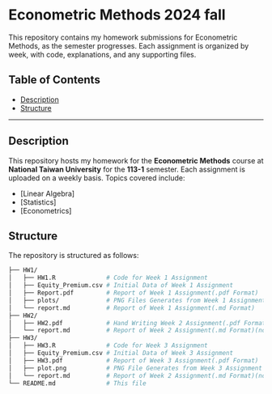 # Econometric Methods 2024 fall

This repository contains my homework submissions for Econometric Methods, as the semester progresses. Each assignment is organized by week, with code, explanations, and any supporting files.

## Table of Contents

- [Description](#description)
- [Structure](#structure)

---

## Description

This repository hosts my homework for the **Econometric Methods** course at **National Taiwan University** for the **113-1** semester. Each assignment is uploaded on a weekly basis. Topics covered include:

- [Linear Algebra]
- [Statistics]
- [Econometrics]

## Structure

The repository is structured as follows:

```bash
├── HW1/
│   ├── HW1.R              # Code for Week 1 Assignment
│   ├── Equity_Premium.csv # Initial Data of Week 1 Assignment
│   ├── Report.pdf         # Report of Week 1 Assignment(.pdf Format)
│   ├── plots/             # PNG Files Generates from Week 1 Assignment
│   └── report.md          # Report of Week 1 Assignment(.md Format)
├── HW2/
│   ├── HW2.pdf            # Hand Writing Week 2 Assignment(.pdf Format)
│   └── report.md          # Report of Week 2 Assignment(.md Format)(not uploaded yet)
├── HW3/
│   ├── HW3.R              # Code for Week 3 Assignment
│   ├── Equity_Premium.csv # Initial Data of Week 3 Assignment
│   ├── HW3.pdf            # Report of Week 3 Assignment(.pdf Format)
│   ├── plot.png           # PNG File Generates from Week 3 Assignment
│   └── report.md          # Report of Week 2 Assignment(.md Format)(not uploaded yet)
└── README.md              # This file
